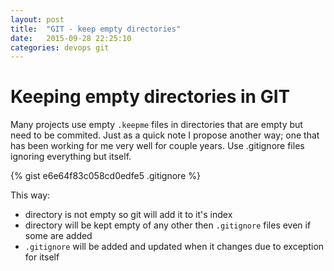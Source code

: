```yaml
---
layout: post
title:  "GIT - keep empty directories"
date:   2015-09-28 22:25:10
categories: devops git
---
```


# Keeping empty directories in GIT

Many projects use empty ```.keepme``` files in directories that are empty but need to be commited. Just as a quick note I propose another way; one that has been working for me very well for couple years. Use .gitignore files ignoring everything but itself.

{% gist e6e64f83c058cd0edfe5 .gitignore %}

This way:

  * directory is not empty so git will add it to it's index
  * directory will be kept empty of any other then ```.gitignore``` files even if some are added
  * ```.gitignore``` will be added and updated when it changes due to exception for itself

